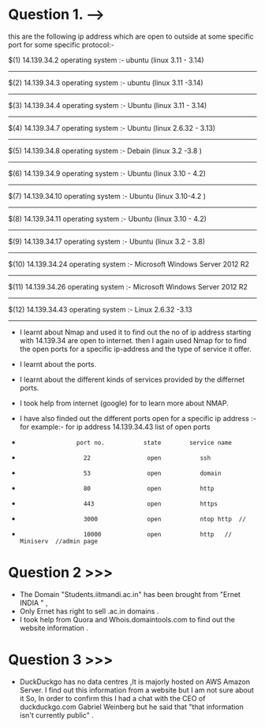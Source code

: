 
# Question 1. -->
  
  this are the following ip address which are open to outside at some specific port for some specific protocol:-

   $(1) 14.139.34.2      operating system :-  ubuntu (linux 3.11 - 3.14)
                       
   ---------------------------------------------------------------------------------------------------------------                    

   $(2)  14.139.34.3      operating system :-  ubuntu  (linux 3.11 -3.14)                    
                    
   ---------------------------------------------------------------------------------------------------------------                    

  $(3)   14.139.34.4     operating system :-   Ubuntu  (linux 3.11 - 3.14)
                    
   ---------------------------------------------------------------------------------------------------------------                    
                   
  $(4)   14.139.34.7    operating system  :-   Ubuntu  (linux 2.6.32 - 3.13)
                    
   ---------------------------------------------------------------------------------------------------------------                    

  $(5)   14.139.34.8    operating system  :-  Debain   (linux 3.2 -3.8 )
                    
   ---------------------------------------------------------------------------------------------------------------                    

  $(6)   14.139.34.9   operating system  :- Ubuntu  (linux 3.10 - 4.2)
                    
   ---------------------------------------------------------------------------------------------------------------                    

  $(7)    14.139.34.10   operating system   :- Ubuntu (linux 3.10-4.2 )
                    
   ---------------------------------------------------------------------------------------------------------------                    
   $(8)   14.139.34.11   operating system   :- Ubuntu (linux 3.10 - 4.2)
                    
   ---------------------------------------------------------------------------------------------------------------                    

   $(9)   14.139.34.17    operating system  :- Ubuntu (linux 3.2 - 3.8)
                    
   ---------------------------------------------------------------------------------------------------------------                    

   $(10)   14.139.34.24    operating system   :- Microsoft Windows Server 2012  R2
                    
   ---------------------------------------------------------------------------------------------------------------                    

   $(11)   14.139.34.26   operating system :- Microsoft Windows Server 2012 R2
                    
   ---------------------------------------------------------------------------------------------------------------                    

   $(12)   14.139.34.43     operating system :- Linux 2.6.32 -3.13
                    
   ---------------------------------------------------------------------------------------------------------------                    
* I learnt about Nmap and used it to find out the no of ip address starting with 14.139.34 are open to internet. then I again used Nmap for to find the open ports for a specific ip-address and the type of service it offer.

* I learnt about the ports.
* I learnt about the different kinds of services provided by the differnet ports.
* I took help from internet (google) for to learn more about NMAP.
* I have also finded out the different ports open for a specific ip address :-
       for example:-  for ip address 14.139.34.43
list of open ports       
*                     port no.           state        service name 
*                       22                open           ssh
*                       53                open           domain
*                       80                open           http
*                       443               open           https
*                       3000              open           ntop http  // 
*                       10000             open           http   // Miniserv  //admin page 


# Question 2 >>>
  
  * The Domain "Students.iitmandi.ac.in" has been brought from "Ernet INDIA " , 
  * Only Ernet has right to sell .ac.in domains .
  * I took help from Quora and Whois.domaintools.com to find out the website information .
  

# Question 3 >>>
  
  * DuckDuckgo has no data centres ,It is majorly hosted on AWS Amazon Server. I find out this information from a website but I am not sure about it So, In order to confirm this I had a chat with the CEO of duckduckgo.com Gabriel Weinberg but he said that "that information isn't currently public" .
 
  
    
                                                       





  

                       
